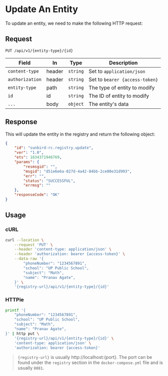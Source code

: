 # Update An Entity

To update an entity, we need to make the following HTTP request:

## Request

```http
PUT /api/v1/{entity-type}/{id}
```

| Field           | In     | Type     | Description                    |
| --------------- | ------ | -------- | ------------------------------ |
| `content-type`  | header | `string` | Set to `application/json`      |
| `authorization` | header | `string` | Set to `bearer {access-token}` |
| `entity-type`   | path   | `string` | The type of entity to modify   |
| `id`            | id     | `string` | The ID of entity to modify     |
| `...`           | body   | `object` | The entity's data              |

## Response

This will update the entity in the registry and return the following object:

```json
{
	"id": "sunbird-rc.registry.update",
	"ver": "1.0",
	"ets": 1634371946769,
	"params": {
		"resmsgid": "",
		"msgid": "d51e6e6a-027d-4a42-84bb-2ce00e31d993",
		"err": "",
		"status": "SUCCESSFUL",
		"errmsg": ""
	},
	"responseCode": "OK"
}
```

## Usage

### cURL

```sh
curl --location \
	--request 'PUT' \
	--header 'content-type: application/json' \
	--header 'authorization: bearer {access-token}' \
	--data-raw '{
		"phoneNumber": "1234567891",
		"school": "UP Public School",
		"subject": "Math",
		"name": "Pranav Agate",
	}' \
	'{registry-url}/api/v1/{entity-type}/{id}'
```

### HTTPie

```sh
printf '{
	"phoneNumber": "1234567891",
	"school": "UP Public School",
	"subject": "Math",
	"name": "Pranav Agate",
}' | http put \
	'{registry-url}/api/v1/{entity-type}/{id}' \
	'content-type: application/json' \
	'authorization: bearer {access-token}'
```

> `{registry-url}` is usually http://localhost:{port}. The port can be found
> under the `registry` section in the `docker-compose.yml` file and is usually
> `8081`.
